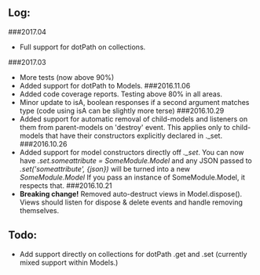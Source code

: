 ## Log:
###2017.04
* Full support for dotPath on collections.

###2017.03
* More tests (now above 90%)
* Added support for dotPath to Models.
###2016.11.06
* Added code coverage reports. Testing above 80% in all areas. 
* Minor update to isA, boolean responses if a second argument matches type 
(code using isA can be slightly more terse)
###2016.10.29
* Added support for automatic removal of child-models and listeners on them from parent-models
on 'destroy' event.
 This applies only to child-models that have their constructors explicitly declared in ._set.
###2016.10.26
* Added support for model constructors directly off *._set*.
You can now have *.set.someattribute = SomeModule.Model* and any JSON passed to 
*.set('someattribute', {json})* will be turned into a new *SomeModule.Model*
If you pass an instance of SomeModule.Model, it respects that.
###2016.10.21
* **Breaking change!** Removed auto-destruct views in Model.dispose().
Views should listen for dispose & delete events and handle removing themselves.


## Todo:
* Add support directly on collections for dotPath .get and .set 
(currently mixed support within Models.)
